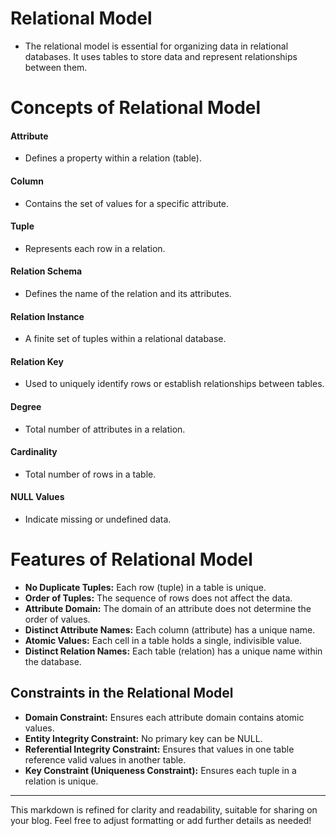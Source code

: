 # Relational Model
- The relational model is essential for organizing data in relational databases. It uses tables to store data and represent relationships between them.

# Concepts of Relational Model

#### Attribute
- Defines a property within a relation (table).

#### Column
- Contains the set of values for a specific attribute.

#### Tuple
- Represents each row in a relation.

#### Relation Schema
- Defines the name of the relation and its attributes.

#### Relation Instance
- A finite set of tuples within a relational database.

#### Relation Key
- Used to uniquely identify rows or establish relationships between tables.

#### Degree
- Total number of attributes in a relation.

#### Cardinality
- Total number of rows in a table.

#### NULL Values 
- Indicate missing or undefined data.

# Features of Relational Model
- **No Duplicate Tuples:** Each row (tuple) in a table is unique.
- **Order of Tuples:** The sequence of rows does not affect the data.
- **Attribute Domain:** The domain of an attribute does not determine the order of values.
- **Distinct Attribute Names:** Each column (attribute) has a unique name.
- **Atomic Values:** Each cell in a table holds a single, indivisible value.
- **Distinct Relation Names:** Each table (relation) has a unique name within the database.

## Constraints in the Relational Model
- **Domain Constraint:** Ensures each attribute domain contains atomic values.
- **Entity Integrity Constraint:** No primary key can be NULL.
- **Referential Integrity Constraint:** Ensures that values in one table reference valid values in another table.
- **Key Constraint (Uniqueness Constraint):** Ensures each tuple in a relation is unique.

---

This markdown is refined for clarity and readability, suitable for sharing on your blog. Feel free to adjust formatting or add further details as needed!
